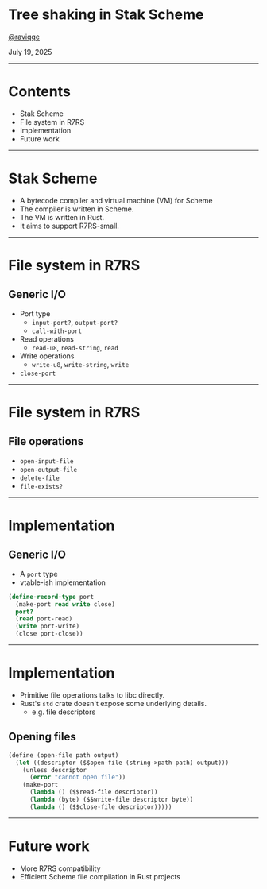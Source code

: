 # Tree shaking in Stak Scheme

[@raviqqe](https://github.com/raviqqe)

July 19, 2025

---

# Contents

- Stak Scheme
- File system in R7RS
- Implementation
- Future work

---

# Stak Scheme

- A bytecode compiler and virtual machine (VM) for Scheme
- The compiler is written in Scheme.
- The VM is written in Rust.
- It aims to support R7RS-small.

---

# File system in R7RS

## Generic I/O

- Port type
  - `input-port?`, `output-port?`
  - `call-with-port`
- Read operations
  - `read-u8`, `read-string`, `read`
- Write operations
  - `write-u8`, `write-string`, `write`
- `close-port`

---

# File system in R7RS

## File operations

- `open-input-file`
- `open-output-file`
- `delete-file`
- `file-exists?`

---

# Implementation

## Generic I/O

- A `port` type
- vtable-ish implementation

```scheme
(define-record-type port
  (make-port read write close)
  port?
  (read port-read)
  (write port-write)
  (close port-close))
```

---

# Implementation

- Primitive file operations talks to libc directly.
- Rust's `std` crate doesn't expose some underlying details.
  - e.g. file descriptors

## Opening files

```scheme
(define (open-file path output)
  (let ((descriptor ($$open-file (string->path path) output)))
    (unless descriptor
      (error "cannot open file"))
    (make-port
      (lambda () ($$read-file descriptor))
      (lambda (byte) ($$write-file descriptor byte))
      (lambda () ($$close-file descriptor)))))
```

---

# Future work

- More R7RS compatibility
- Efficient Scheme file compilation in Rust projects
